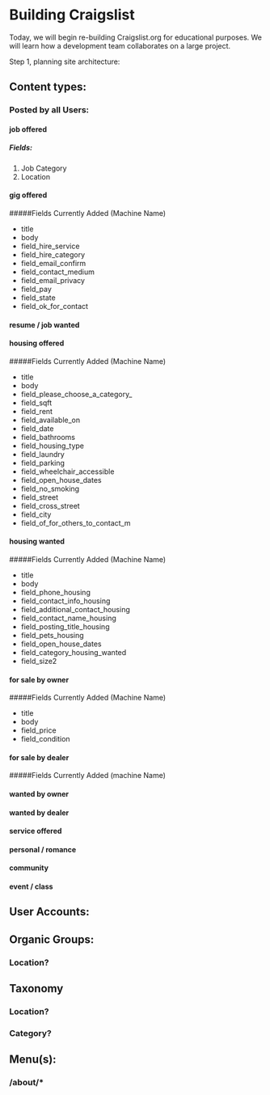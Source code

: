 # Building Craigslist

Today, we will begin re-building Craigslist.org for educational purposes.
We will learn how a development team collaborates on a large project.

Step 1, planning site architecture:

## Content types:
### Posted by all Users:
#### job offered  
##### Fields:
1. Job Category
2. Location

#### gig offered
#####Fields Currently Added (Machine Name)
- title
- body
- field_hire_service
- field_hire_category
- field_email_confirm
- field_contact_medium
- field_email_privacy
- field_pay
- field_state
- field_ok_for_contact

#### resume / job wanted
#### housing offered
#####Fields Currently Added (Machine Name)
- title
- body
- field_please_choose_a_category_
- field_sqft
- field_rent
- field_available_on
- field_date
- field_bathrooms
- field_housing_type
- field_laundry
- field_parking
- field_wheelchair_accessible
- field_open_house_dates
- field_no_smoking
- field_street
- field_cross_street
- field_city
- field_of_for_others_to_contact_m

#### housing wanted
#####Fields Currently Added (Machine Name)
- title
- body
- field_phone_housing
- field_contact_info_housing
- field_additional_contact_housing
- field_contact_name_housing
- field_posting_title_housing
- field_pets_housing
- field_open_house_dates
- field_category_housing_wanted
- field_size2

#### for sale by owner
#####Fields Currently Added (Machine Name)
- title
- body
- field_price
- field_condition

#### for sale by dealer
#####Fields Currently Added (machine Name)

#### wanted by owner
#### wanted by dealer
#### service offered
#### personal / romance
#### community
#### event / class

## User Accounts:

## Organic Groups:
### Location?

## Taxonomy
### Location?
### Category?

## Menu(s):
### /about/*
